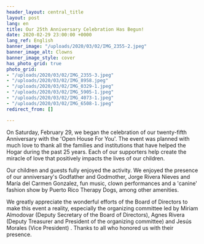 ```yaml
---
header_layout: central_title
layout: post
lang: en
title: Our 25th Anniversary Celebration Has Begun!
date: 2020-02-29 23:00:00 +0000
lang_ref: English
banner_image: "/uploads/2020/03/02/IMG_2355-2.jpeg"
banner_image_alt: Clowns
banner_image_style: cover
has_photo_grid: true
photo_grid:
- "/uploads/2020/03/02/IMG_2355-3.jpeg"
- "/uploads/2020/03/02/IMG_8958.jpeg"
- "/uploads/2020/03/02/IMG_0329-1.jpeg"
- "/uploads/2020/03/02/IMG_5905-1.jpeg"
- "/uploads/2020/03/02/IMG_4073-1.jpeg"
- "/uploads/2020/03/02/IMG_6508-1.jpeg"
redirect_from: []

---
```

On Saturday, February 29, we began the celebration of our twenty-fifth Anniversary with the 'Open House For You'. The event was planned with much love to thank all the families and institutions that have helped the Hogar during the past 25 years. Each of our supporters help create the miracle of love that positively impacts the lives of our children.

Our children and guests fully enjoyed the activity. We enjoyed the presence of our anniversary's Godfather and Godmother, Jorge Rivera Nieves and María del Carmen Gonzalez, fun music, clown performances and a 'canine' fashion show by Puerto Rico Therapy Dogs, among other amenities.

We greatly appreciate the wonderful efforts of the Board of Directors to make this event a reality, especially the organizing committee led by Miriam Almodovar (Deputy Secretary of the Board of Directors), Agnes Rivera (Deputy Treasurer and President of the organizing committee) and Jesús Morales (Vice President) . Thanks to all who honored us with their presence.